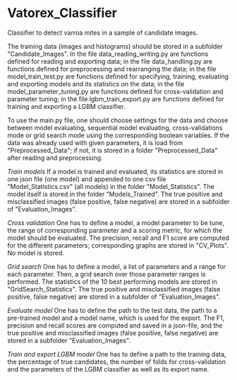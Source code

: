 # Vatorex_Classifier
Classifier to detect varroa mites in a sample of candidate images.

The training data (images and histograms) should be stored in a subfolder "Candidate_Images". In the file data_reading_writing.py are functions defined for reading and exporting data; in the file data_handling.py are functions defined for preprocessing and rearranging the data; in the file model_train_test.py are functions defined for specifying, training, evaluating and exporting models and its statistics on the data; in the file model_parameter_tuning.py are functions defined for cross-validation and parameter tuning; in the file lgbm_train_export.py are functions defined for training and exporting a LGBM classifier.

To use the main.py file, one should choose settings for the data and choose between model evaluating, sequential model evaluating, cross-validations mode or grid search mode using the corresponding boolean variables. If the data was already used with given parameters, it is load from "Preprocessed_Data"; if not, it is stored in a folder "Preprocessed_Data" after reading and preprocessing.

*Train models*
If a model is trained and evaluated, its statistics are stored in one json file (one model) and appended to one csv file "Model_Statistics.csv" (all models) in the folder "Model_Statistics". The model itself is stored in the folder "Models_Trained". The true positive and misclassified images (false positive, false negative) are stored in a subfolder of "Evaluation_Images".

*Cross validation*
One has to define a model, a model parameter to be tune, the range of corresponding parameter and a scoring metric, for which the model should be evaluated. The precision, recall and F1 score are computed for the different parameters; corresponding graphs are stored in "CV_Plots". No model is stored.

*Grid search*
One has to define a model, a list of parameters and a range for each parameter. Then, a grid search over those parameter ranges is performed. The statistics of the 10 best performing models are stored in "GridSearch_Statistics". The true positive and misclassified images (false positive, false negative) are stored in a subfolder of "Evaluation_Images".

*Evaluate model*
One has to define the path to the test data, the path to a pre-trained model and a model name, which is used for the export. The F1, precision and recall scores are computed and saved in a json-file, and the true positive and misclassified images (false positive, false negative) are stored in a subfolder "Evaluation_Images".

*Train and export LGBM model*
One has to define a path to the training data, the percentage of true candidates, the number of folds for cross-validation and the parameters of the LGBM classifier as well as its export name.
